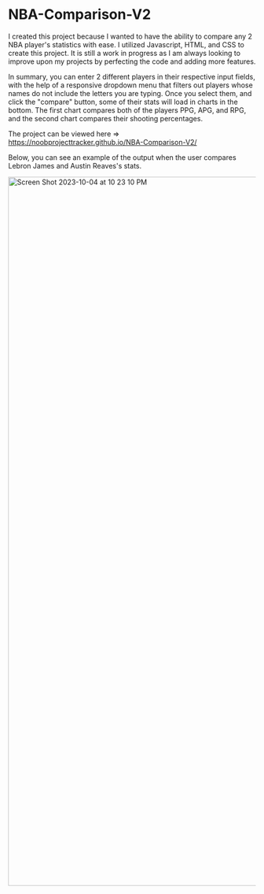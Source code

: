 # NBA-Comparison-V2

I created this project because I wanted to have the ability to compare any 2 NBA player's statistics with ease. I utilized Javascript, HTML, and CSS to create this project. It is still a work in progress as I am always looking to improve upon my projects by perfecting the code and adding more features.

In summary, you can enter 2 different players in their respective input fields, with the help of a responsive dropdown menu that filters out players whose names do not include the letters you are typing. Once you select them, and click the "compare" button, some of their stats will load in charts in the bottom. The first chart compares both of the players PPG, APG, and RPG, and the second chart compares their shooting percentages.

The project can be viewed here => https://noobprojecttracker.github.io/NBA-Comparison-V2/

Below, you can see an example of the output when the user compares Lebron James and Austin Reaves's stats.

<img width="1440" alt="Screen Shot 2023-10-04 at 10 23 10 PM" src="https://github.com/noobprojecttracker/NBA-Comparison-V2/assets/111490153/93b92fdb-4520-4765-9da0-1dcf60f5a89d">
